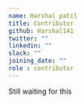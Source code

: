 ```yaml
---
name: Harshal patil
title: Contributor
github: Harshal141
twitter: ""
linkedin: ""
slack: ""
joining_date: ""
role : contributor
---
```


Still waiting for this
